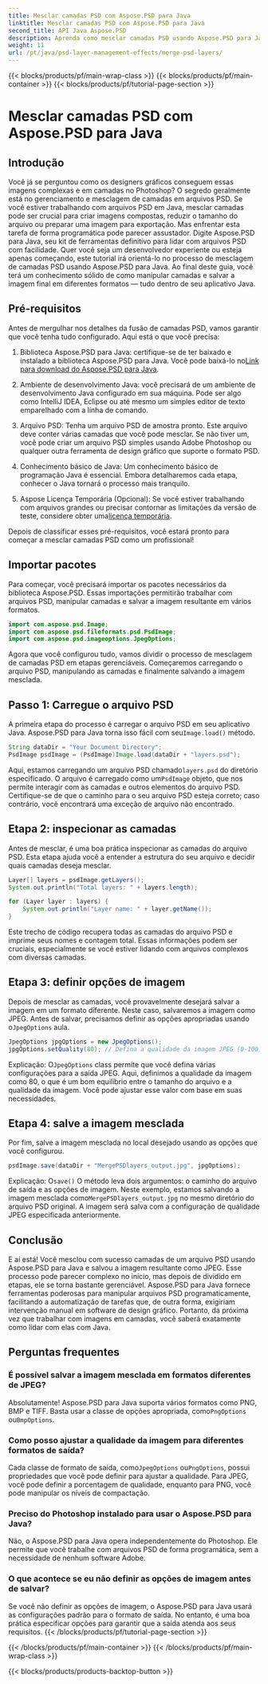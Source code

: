 ```yaml
---
title: Mesclar camadas PSD com Aspose.PSD para Java
linktitle: Mesclar camadas PSD com Aspose.PSD para Java
second_title: API Java Aspose.PSD
description: Aprenda como mesclar camadas PSD usando Aspose.PSD para Java com este tutorial passo a passo. Perfeito para desenvolvedores que buscam automatizar tarefas de processamento de imagens.
weight: 11
url: /pt/java/psd-layer-management-effects/merge-psd-layers/
---
```


{{< blocks/products/pf/main-wrap-class >}}
{{< blocks/products/pf/main-container >}}
{{< blocks/products/pf/tutorial-page-section >}}

# Mesclar camadas PSD com Aspose.PSD para Java

## Introdução

Você já se perguntou como os designers gráficos conseguem essas imagens complexas e em camadas no Photoshop? O segredo geralmente está no gerenciamento e mesclagem de camadas em arquivos PSD. Se você estiver trabalhando com arquivos PSD em Java, mesclar camadas pode ser crucial para criar imagens compostas, reduzir o tamanho do arquivo ou preparar uma imagem para exportação. Mas enfrentar esta tarefa de forma programática pode parecer assustador. Digite Aspose.PSD para Java, seu kit de ferramentas definitivo para lidar com arquivos PSD com facilidade. Quer você seja um desenvolvedor experiente ou esteja apenas começando, este tutorial irá orientá-lo no processo de mesclagem de camadas PSD usando Aspose.PSD para Java. Ao final deste guia, você terá um conhecimento sólido de como manipular camadas e salvar a imagem final em diferentes formatos — tudo dentro de seu aplicativo Java.

## Pré-requisitos

Antes de mergulhar nos detalhes da fusão de camadas PSD, vamos garantir que você tenha tudo configurado. Aqui está o que você precisa:

1. Biblioteca Aspose.PSD para Java: certifique-se de ter baixado e instalado a biblioteca Aspose.PSD para Java. Você pode baixá-lo no[Link para download do Aspose.PSD para Java](https://releases.aspose.com/psd/java/).

2. Ambiente de desenvolvimento Java: você precisará de um ambiente de desenvolvimento Java configurado em sua máquina. Pode ser algo como IntelliJ IDEA, Eclipse ou até mesmo um simples editor de texto emparelhado com a linha de comando.

3. Arquivo PSD: Tenha um arquivo PSD de amostra pronto. Este arquivo deve conter várias camadas que você pode mesclar. Se não tiver um, você pode criar um arquivo PSD simples usando Adobe Photoshop ou qualquer outra ferramenta de design gráfico que suporte o formato PSD.

4. Conhecimento básico de Java: Um conhecimento básico de programação Java é essencial. Embora detalharemos cada etapa, conhecer o Java tornará o processo mais tranquilo.

5.  Aspose Licença Temporária (Opcional): Se você estiver trabalhando com arquivos grandes ou precisar contornar as limitações da versão de teste, considere obter uma[licença temporária](https://purchase.aspose.com/temporary-license/).

Depois de classificar esses pré-requisitos, você estará pronto para começar a mesclar camadas PSD como um profissional!

## Importar pacotes

Para começar, você precisará importar os pacotes necessários da biblioteca Aspose.PSD. Essas importações permitirão trabalhar com arquivos PSD, manipular camadas e salvar a imagem resultante em vários formatos.

```java
import com.aspose.psd.Image;
import com.aspose.psd.fileformats.psd.PsdImage;
import com.aspose.psd.imageoptions.JpegOptions;
```

Agora que você configurou tudo, vamos dividir o processo de mesclagem de camadas PSD em etapas gerenciáveis. Começaremos carregando o arquivo PSD, manipulando as camadas e finalmente salvando a imagem mesclada.

## Passo 1: Carregue o arquivo PSD

 A primeira etapa do processo é carregar o arquivo PSD em seu aplicativo Java. Aspose.PSD para Java torna isso fácil com seu`Image.load()` método.

```java
String dataDir = "Your Document Directory";
PsdImage psdImage = (PsdImage)Image.load(dataDir + "layers.psd");
```

 Aqui, estamos carregando um arquivo PSD chamado`layers.psd` do diretório especificado. O arquivo é carregado como um`PsdImage` objeto, que nos permite interagir com as camadas e outros elementos do arquivo PSD. Certifique-se de que o caminho para o seu arquivo PSD esteja correto; caso contrário, você encontrará uma exceção de arquivo não encontrado.

## Etapa 2: inspecionar as camadas

Antes de mesclar, é uma boa prática inspecionar as camadas do arquivo PSD. Esta etapa ajuda você a entender a estrutura do seu arquivo e decidir quais camadas deseja mesclar.

```java
Layer[] layers = psdImage.getLayers();
System.out.println("Total layers: " + layers.length);

for (Layer layer : layers) {
    System.out.println("Layer name: " + layer.getName());
}
```

Este trecho de código recupera todas as camadas do arquivo PSD e imprime seus nomes e contagem total. Essas informações podem ser cruciais, especialmente se você estiver lidando com arquivos complexos com diversas camadas.

## Etapa 3: definir opções de imagem

 Depois de mesclar as camadas, você provavelmente desejará salvar a imagem em um formato diferente. Neste caso, salvaremos a imagem como JPEG. Antes de salvar, precisamos definir as opções apropriadas usando o`JpegOptions` aula.

```java
JpegOptions jpgOptions = new JpegOptions();
jpgOptions.setQuality(80); // Defina a qualidade da imagem JPEG (0-100)
```

Explicação:
 O`JpegOptions` class permite que você defina várias configurações para a saída JPEG. Aqui, definimos a qualidade da imagem como 80, o que é um bom equilíbrio entre o tamanho do arquivo e a qualidade da imagem. Você pode ajustar esse valor com base em suas necessidades.

## Etapa 4: salve a imagem mesclada

Por fim, salve a imagem mesclada no local desejado usando as opções que você configurou.

```java
psdImage.save(dataDir + "MergePSDlayers_output.jpg", jpgOptions);
```

Explicação:
 O`save()` O método leva dois argumentos: o caminho do arquivo de saída e as opções de imagem. Neste exemplo, estamos salvando a imagem mesclada como`MergePSDlayers_output.jpg` no mesmo diretório do arquivo PSD original. A imagem será salva com a configuração de qualidade JPEG especificada anteriormente.

## Conclusão

E aí está! Você mesclou com sucesso camadas de um arquivo PSD usando Aspose.PSD para Java e salvou a imagem resultante como JPEG. Esse processo pode parecer complexo no início, mas depois de dividido em etapas, ele se torna bastante gerenciável. Aspose.PSD para Java fornece ferramentas poderosas para manipular arquivos PSD programaticamente, facilitando a automatização de tarefas que, de outra forma, exigiriam intervenção manual em software de design gráfico. Portanto, da próxima vez que trabalhar com imagens em camadas, você saberá exatamente como lidar com elas com Java.

## Perguntas frequentes

### É possível salvar a imagem mesclada em formatos diferentes de JPEG?
Absolutamente! Aspose.PSD para Java suporta vários formatos como PNG, BMP e TIFF. Basta usar a classe de opções apropriada, como`PngOptions` ou`BmpOptions`.

### Como posso ajustar a qualidade da imagem para diferentes formatos de saída?
 Cada classe de formato de saída, como`JpegOptions` ou`PngOptions`, possui propriedades que você pode definir para ajustar a qualidade. Para JPEG, você pode definir a porcentagem de qualidade, enquanto para PNG, você pode manipular os níveis de compactação.

### Preciso do Photoshop instalado para usar o Aspose.PSD para Java?
Não, o Aspose.PSD para Java opera independentemente do Photoshop. Ele permite que você trabalhe com arquivos PSD de forma programática, sem a necessidade de nenhum software Adobe.

### O que acontece se eu não definir as opções de imagem antes de salvar?
Se você não definir as opções de imagem, o Aspose.PSD para Java usará as configurações padrão para o formato de saída. No entanto, é uma boa prática especificar opções para garantir que a saída atenda aos seus requisitos.
{{< /blocks/products/pf/tutorial-page-section >}}

{{< /blocks/products/pf/main-container >}}
{{< /blocks/products/pf/main-wrap-class >}}

{{< blocks/products/products-backtop-button >}}
